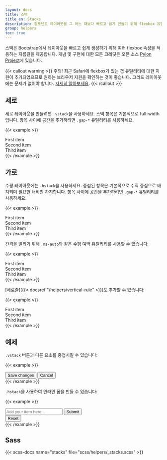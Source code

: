 ```yaml
---
layout: docs
title: 스택
title_en: Stacks
description: 컴포넌트 레이아웃을 그 어느 때보다 빠르고 쉽게 만들기 위해 flexbox 유틸리티를 기반으로 하는 약칭 도우미입니다.
group: helpers
toc: true
---
```


스택은 Bootstrap에서 레이아웃을 빠르고 쉽게 생성하기 위해 여러 flexbox 속성을 적용하는 지름길을 제공합니다. 개념 및 구현에 대한 모든 크레딧은 오픈 소스 [Pylon Project](https://almonk.github.io/pylon/)에 있습니다.

{{< callout warning >}}
주의! 최근 Safari에 flexbox가 있는 갭 유틸리티에 대한 지원이 추가되었으므로 원하는 브라우저 지원을 확인하는 것이 좋습니다. 그리드 레이아웃에는 문제가 없어야 합니다. [자세히 알아보세요](https://caniuse.com/flexbox-gap).
{{< /callout >}}

## 세로

세로 레이아웃을 만들려면 `.vstack`을 사용하세요. 스택 항목은 기본적으로 full-width입니다. 항목 사이에 공간을 추가하려면 `.gap-*` 유틸리티를 사용하세요.

{{< example >}}
<div class="vstack gap-3">
  <div class="bg-light border">First item</div>
  <div class="bg-light border">Second item</div>
  <div class="bg-light border">Third item</div>
</div>
{{< /example >}}

## 가로

수평 레이아웃에는 `.hstack`을 사용하세요. 중첩된 항목은 기본적으로 수직 중심으로 배치되며 필요한 너비만 차지합니다. 항목 사이에 공간을 추가하려면 `.gap-*` 유틸리티를 사용하세요.

{{< example >}}
<div class="hstack gap-3">
  <div class="bg-light border">First item</div>
  <div class="bg-light border">Second item</div>
  <div class="bg-light border">Third item</div>
</div>
{{< /example >}}

간격을 벌리기 위해 `.ms-auto`와 같은 수평 여백 유틸리티를 사용할 수 있습니다:

{{< example >}}
<div class="hstack gap-3">
  <div class="bg-light border">First item</div>
  <div class="bg-light border ms-auto">Second item</div>
  <div class="bg-light border">Third item</div>
</div>
{{< /example >}}

[세로줄]({{< docsref "/helpers/vertical-rule" >}})도 추가할 수 있습니다:

{{< example >}}
<div class="hstack gap-3">
  <div class="bg-light border">First item</div>
  <div class="bg-light border ms-auto">Second item</div>
  <div class="vr"></div>
  <div class="bg-light border">Third item</div>
</div>
{{< /example >}}

## 예제

`.vstack` 버튼과 다른 요소를 중첩시킬 수 있습니다:

{{< example >}}
<div class="vstack gap-2 col-md-5 mx-auto">
  <button type="button" class="btn btn-secondary">Save changes</button>
  <button type="button" class="btn btn-outline-secondary">Cancel</button>
</div>
{{< /example >}}

`.hstack`을 사용하여 인라인 폼을 만들 수 있습니다:

{{< example >}}
<div class="hstack gap-3">
  <input class="form-control me-auto" type="text" placeholder="Add your item here..." aria-label="Add your item here...">
  <button type="button" class="btn btn-secondary">Submit</button>
  <div class="vr"></div>
  <button type="button" class="btn btn-outline-danger">Reset</button>
</div>
{{< /example >}}

## Sass

{{< scss-docs name="stacks" file="scss/helpers/_stacks.scss" >}}
